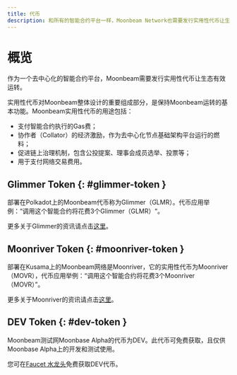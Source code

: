 ```yaml
---
title: 代币
description: 和所有的智能合约平台一样，Moonbeam Network也需要发行实用性代币让生态有效运转。发行在Polkadot平台上的代币为Glimmer（GLMR），在Kusama上的代币称作Moonriver（MOVR）。
---
```


# 概览

作为一个去中心化的智能合约平台，Moonbeam需要发行实用性代币让生态有效运转。

实用性代币对Moonbeam整体设计的重要组成部分，是保持Moonbeam运转的基本功能。Moonbeam实用性代币的用途包括：

 - 支付智能合约执行的Gas费；
 - 协作者（Collator）的经济激励，作为去中心化节点基础架构平台运行的燃料；
 - 促进链上治理机制，包含公投提案、理事会成员选举、投票等；
 - 用于支付网络交易费用。

## Glimmer Token {: #glimmer-token } 

部署在Polkadot上的Moonbeam代币称为Glimmer（GLMR）。代币应用举例：“调用这个智能合约将花费3个Glimmer（GLMR）“。

更多关于Glimmer的资讯请点击[这里](https://moonbeam.network/networks/moonbeam/glimmer-token/)。

## Moonriver Token {: #moonriver-token } 

部署在Kusama上的Moonbeam网络是Moonriver，它的实用性代币为Moonriver（MOVR），代币应用举例：“调用这个智能合约将花费3个Moonriver（MOVR）”。

更多关于Moonriver的资讯请点击[这里](https://moonbeam.network/networks/moonriver/river-token/)。

## DEV Token {: #dev-token } 

Moonbeam测试网Moonbase Alpha的代币为DEV。此代币可免费获取，且仅供Moonbase Alpha上的开发和测试使用。

您可在[Faucet 水龙头](/getting-started/moonbase/faucet/)免费获取DEV代币。
